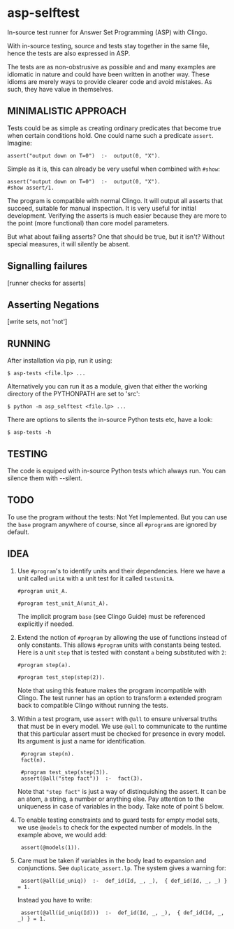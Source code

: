 asp-selftest
============
In-source test runner for Answer Set Programming (ASP) with Clingo.

With in-source testing, source and tests stay together in the same file, hence the tests are also expressed in ASP.

The tests are as non-obstrusive as possible and and many examples are idiomatic in nature and could have been written in another way. These idioms are merely ways to provide clearer code and avoid mistakes. As such, they have value in themselves.


MINIMALISTIC APPROACH
---------------------
Tests could be as simple as creating ordinary predicates that become true when certain conditions hold. One could name such a predicate `assert`. Imagine:

    assert("output down on T=0")  :-  output(0, "X").

Simple as it is, this can already be very useful when combined with `#show`:

    assert("output down on T=0")  :-  output(0, "X").
    #show assert/1.

The program is compatible with normal Clingo. It will output all asserts that succeed, suitable for manual inspection. It is very useful for initial development.  Verifying the asserts is much easier because they are more to the point (more functional) than core model parameters.

But what about failing asserts? One that should be true, but it isn't?  Without special measures, it will silently be absent.

Signalling failures
-------------------

[runner checks for asserts]

Asserting Negations
-------------------

[write sets, not 'not']


RUNNING
-------

After installation via pip, run it using:

    $ asp-tests <file.lp> ...

Alternatively you can run it as a module, given that either the working directory of the PYTHONPATH are set to 'src':

    $ python -m asp_selftest <file.lp> ...

There are options to silents the in-source Python tests etc, have a look:

    $ asp-tests -h


TESTING
-------
The code is equiped with in-source Python tests which always run. You can silence them with --silent.


TODO
----
To use the program without the tests: Not Yet Implemented. But you can use the `base` program anywhere of course, since all `#program`s are ignored by default.


IDEA
----

1. Use `#program`'s to identify units and their dependencies. Here we have a unit called `unitA` with a unit test for it called `testunitA`.

       #program unit_A.
    
       #program test_unit_A(unit_A).

   The implicit program `base` (see Clingo Guide) must be referenced explicitly if needed.


2. Extend the notion of `#program` by allowing the use of functions instead of only constants.  This allows `#program` units with constants being tested. Here is a unit `step` that is tested with constant `a` being substituted with `2`:

       #program step(a).
    
       #program test_step(step(2)).

   Note that using this feature makes the program incompatible with Clingo. The test runner has an option to transform a extended program back to compatible Clingo without running the tests.


3. Within a test program, use `assert` with `@all` to ensure universal truths that must be in every model. We use `@all` to communicate to the runtime that this particular assert must be checked for presence in every model. Its argument is just a name for identification.

        #program step(n).
        fact(n).

        #program test_step(step(3)).
        assert(@all("step fact"))  :-  fact(3).

   Note that `"step fact"` is just a way of distinquishing the assert. It can be an atom, a string, a number or anything else. Pay attention to the uniqueness in case of variables in the body. Take note of point 5 below.


4. To enable testing constraints and to guard tests for empty model sets, we use `@models` to check for the expected number of models. In the example above, we would add:

        assert(@models(1)).


5. Care must be taken if variables in the body lead to expansion and conjunctions. See `duplicate_assert.lp`. The system gives a warning for:

        assert(@all(id_uniq))  :-  def_id(Id, _, _),  { def_id(Id, _, _) } = 1.

    Instead you have to write:

        assert(@all(id_uniq(Id)))  :-  def_id(Id, _, _),  { def_id(Id, _, _) } = 1.


